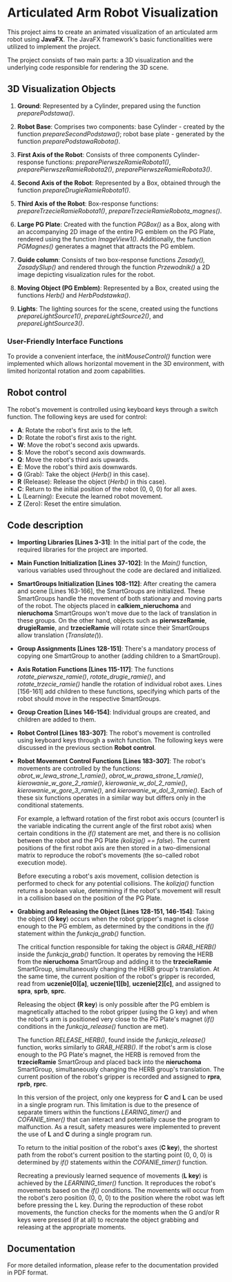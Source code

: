 # Articulated Arm Robot Visualization

This project aims to create an animated visualization of an articulated arm robot using **JavaFX**. The JavaFX framework's basic functionalities were utilized to implement the project.

The project consists of two main parts: a 3D visualization and the underlying code responsible for rendering the 3D scene.

## 3D Visualization Objects
1. **Ground**: Represented by a Cylinder, prepared using the function _preparePodstawa()_.
   
2. **Robot Base**: Comprises two components: base Cylinder - created by the function _prepareSecondPodstawa()_; robot base plate - generated by the function _preparePodstawaRobota()_.
   
3. **First Axis of the Robot**: Consists of three components Cylinder-response functions: _preparePierwszeRamieRobota1()_, _preparePierwszeRamieRobota2()_, _preparePierwszeRamieRobota3()_.

4. **Second Axis of the Robot**: Represented by a Box, obtained through the function _prepareDrugieRamieRobota1()_.

5. **Third Axis of the Robot**: Box-response functions: _prepareTrzecieRamieRobota1()_, _prepareTrzecieRamieRobota_magnes()_.

6. **Large PG Plate**: Created with the function _PGBox()_ as a Box, along with an accompanying 2D image of the entire PG emblem on the PG Plate, rendered using the function _ImageView1()_. Additionally, the function _PGMagnes()_ generates a magnet that attracts the PG emblem.

7. **Guide column**: Consists of two box-response functions _Zasady(), ZasadySlup()_ and rendered through the function _Przewodnik()_ a 2D image depicting visualization rules for the robot.

8. **Moving Object (PG Emblem)**: Represented by a Box, created using the functions _Herb()_ and _HerbPodstawka()_.

9. **Lights**: The lighting sources for the scene, created using the functions _prepareLightSource1()_, _prepareLightSource2()_, and _prepareLightSource3()_.

### User-Friendly Interface Functions
To provide a convenient interface, the _initMouseControl()_ function were implemented which allows horizontal movement in the 3D environment, with limited horizontal rotation and zoom capabilities.

## Robot control
The robot's movement is controlled using keyboard keys through a switch function. The following keys are used for control:
* **A**: Rotate the robot's first axis to the left.
* **D**: Rotate the robot's first axis to the right.
* **W**: Move the robot's second axis upwards.
* **S**: Move the robot's second axis downwards.
* **Q**: Move the robot's third axis upwards.
* **E**: Move the robot's third axis downwards.
* **G** (Grab): Take the object (_Herb()_ in this case).
* **R** (Release): Release the object (_Herb()_ in this case).
* **C**: Return to the initial position of the robot (0, 0, 0) for all axes.
* **L** (Learning): Execute the learned robot movement.
* **Z** (Zero): Reset the entire simulation.

## Code description

* **Importing Libraries [Lines 3-31]**: In the initial part of the code, the required libraries for the project are imported.
* **Main Function Initialization [Lines 37-102]**: In the _Main()_ function, various variables used throughout the code are declared and initialized.
* **SmartGroups Initialization [Lines 108-112]**: After creating the camera and scene [Lines 163-166], the SmartGroups are initialized. These SmartGroups handle the movement of both stationary and moving parts of the robot. The objects placed in **calkiem_nieruchoma** and **nieruchoma** SmartGroups won't move due to the lack of translation in these groups. On the other hand, objects such as **pierwszeRamie**, **drugieRamie**, and **trzecieRamie** will rotate since their SmartGroups allow translation (_Translate(_)).
* **Group Assignments [Lines 128-151]**: There's a mandatory process of copying one SmartGroup to another (adding children to a SmartGroup).
* **Axis Rotation Functions [Lines 115-117]**: The functions _rotate_pierwsze_ramie()_, _rotate_drugie_ramie()_, and _rotate_trzecie_ramie()_ handle the rotation of individual robot axes. Lines [156-161] add children to these functions, specifying which parts of the robot should move in the respective SmartGroups.
* **Group Creation [Lines 146-154]**: Individual groups are created, and children are added to them.
* **Robot Control [Lines 183-307]**: The robot's movement is controlled using keyboard keys through a switch function. The following keys were discussed in the previous section **Robot control**.
* **Robot Movement Control Functions [Lines 183-307]**: The robot's movements are controlled by the functions: _obrot_w_lewa_strone_1_ramie()_, _obrot_w_prawa_strone_1_ramie()_, _kierowanie_w_gore_2_ramie()_, _kierowanie_w_dol_2_ramie()_, _kierowanie_w_gore_3_ramie()_, and _kierowanie_w_dol_3_ramie()_. Each of these six functions operates in a similar way but differs only in the conditional statements.

  For example, a leftward rotation of the first robot axis occurs (counter1 is the variable indicating the current angle of the first robot axis) when certain conditions in the _if()_ statement are met, and there is no collision between the robot and the PG Plate _(kolizja() == false_). The current positions of the first robot axis are then stored in a two-dimensional matrix to reproduce the robot's movements (the so-called robot execution mode).

  Before executing a robot's axis movement, collision detection is performed to check for any potential collisions. The _kolizja()_ function returns a boolean value, determining if the robot's movement will result in a collision based on the position of the PG Plate.

* **Grabbing and Releasing the Object [Lines 128-151, 146-154]**: Taking the object (**G key**) occurs when the robot gripper's magnet is close enough to the PG emblem, as determined by the conditions in the _if()_ statement within the _funkcja_grab()_ function.

  The critical function responsible for taking the object is _GRAB_HERB()_ inside the _funkcja_grab()_ function. It operates by removing the HERB from the **nieruchoma** SmartGroup and adding it to the **trzecieRamie** SmartGroup, simultaneously changing the HERB group's translation. At the same time, the current position of the robot's gripper is recorded, read from **uczenie[0][a]**, **uczenie[1][b]**, **uczenie[2][c]**, and assigned to **spra**, **sprb**, **sprc**.

  Releasing the object **(R key**) is only possible after the PG emblem is magnetically attached to the robot gripper (using the G key) and when the robot's arm is positioned very close to the PG Plate's magnet (_if()_ conditions in the _funkcja_release()_ function are met).

  The function _RELEASE_HERB()_, found inside the _funkcja_release()_ function, works similarly to _GRAB_HERB()_. If the robot's arm is close enough to the PG Plate's magnet, the HERB is removed from the **trzecieRamie** SmartGroup and placed back into the **nieruchoma** SmartGroup, simultaneously changing the HERB group's translation. The current position of the robot's gripper is recorded and assigned to **rpra**, **rprb**, **rprc**.

  In this version of the project, only one keypress for **C** and **L** can be used in a single program run. This limitation is due to the presence of separate timers within the functions _LEARING_timer()_ and _COFANIE_timer()_ that can interact and potentially cause the program to malfunction. As a result, safety measures were implemented to prevent the use of **L** and **C** during a single program run.

  To return to the initial position of the robot's axes (**C key**), the shortest path from the robot's current position to the starting point (0, 0, 0) is determined by _if()_ statements within the _COFANIE_timer()_ function.

  Recreating a previously learned sequence of movements (**L key**) is achieved by the _LEARNING_timer()_ function. It reproduces the robot's movements based on the _if()_ conditions. The movements will occur from the robot's zero position (0, 0, 0) to the position where the robot was left before pressing the L key. During the reproduction of these robot movements, the function checks for the moments when the G and/or R keys were pressed (if at all) to recreate the object grabbing and releasing at the appropriate moments.

## Documentation
For more detailed information, please refer to the documentation provided in PDF format.

<!-- +
## Project visualization
 <img src="https://github.com/lisajankk/articulated_arm_robot/assets/124843836/ec76e9aa-a448-48ee-a966-84c5a560981f" width="800">+ -->

